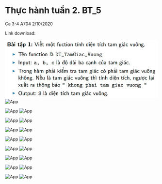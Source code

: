 # Thực hành tuần 2. BT_5

Ca 3-4 A704 2/10/2020

Link download: 

![App](./Debai/BT5_1.JPG)
![App](./BT_5/BaiLam_HinhAnh/GBT5_1.JPG)

![App](./BT_5/Debai/BT5_2.JPG)
![App](./BT_5/BaiLam_HinhAnh/GBT5_2.JPG)

![App](./BT_5/Debai/BT5_3.JPG)
![App](./BT_5/BaiLam_HinhAnh/GBT5_3.JPG)

![App](./BT_5/Debai/BT5_4.JPG)
![App](./BT_5/BaiLam_HinhAnh/GBT5_4.JPG)

![App](./BT_5/Debai/BT5_5.JPG)
![App](./BT_5/BaiLam_HinhAnh/GBT5_5.JPG)

![App](./BT_5/Debai/BT5_6.JPG)
![App](./BT_5/BaiLam_HinhAnh/GBT5_6.JPG)

![App](./BT_5/Debai/BT5_7.JPG)
![App](./BT_5/BaiLam_HinhAnh/GBT5_7.JPG)

![App](./BT_5/Debai/BT5_8.JPG)
![App](./BT_5/BaiLam_HinhAnh/GBT5_8.JPG)

![App](./BT_5/Debai/BT5_9.JPG)
![App](./BT_5/BaiLam_HinhAnh/GBT5_9.JPG)
